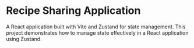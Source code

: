 # Recipe Sharing Application

A React application built with Vite and Zustand for state management. This project demonstrates how to manage state effectively in a React application using Zustand.

